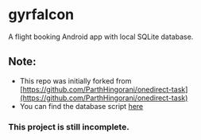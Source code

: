 # gyrfalcon
A flight booking Android app with local SQLite database.


## Note:
- This repo was initially forked from [https://github.com/ParthHingorani/onedirect-task](https://github.com/ParthHingorani/onedirect-task)
- You can find the database script [here](https://github.com/ParthHingorani/gyrfalcon/blob/master/app/src/main/java/com/parthhingorani/flyasia/Database.java)


### This project is still incomplete.